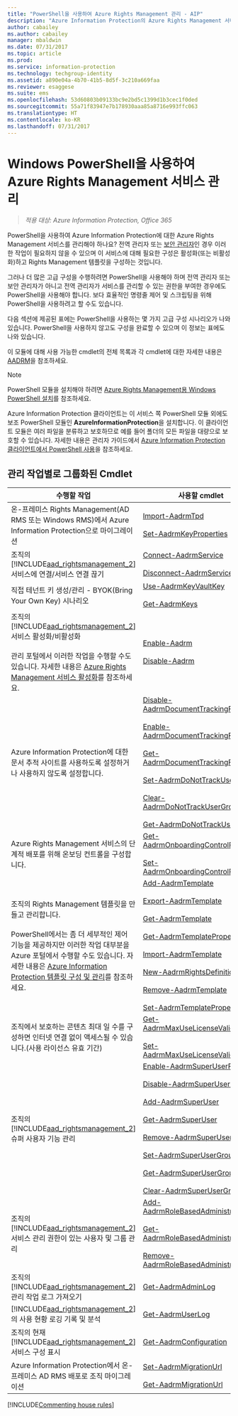 ```yaml
---
title: "PowerShell을 사용하여 Azure Rights Management 관리 - AIP"
description: "Azure Information Protection의 Azure Rights Management 서비스(AADRM)용 PowerShell 모듈을 사용하여 조직에 대해 이 서비스를 관리하는 방법에 대해 알아봅니다."
author: cabailey
ms.author: cabailey
manager: mbaldwin
ms.date: 07/31/2017
ms.topic: article
ms.prod: 
ms.service: information-protection
ms.technology: techgroup-identity
ms.assetid: a890e04a-4b70-41b5-8d5f-3c210a669faa
ms.reviewer: esaggese
ms.suite: ems
ms.openlocfilehash: 53d60803b09133bc9e2bd5c1399d1b3cec1f0ded
ms.sourcegitcommit: 55a71f83947e7b178930aaa85a8716e993ffc063
ms.translationtype: HT
ms.contentlocale: ko-KR
ms.lasthandoff: 07/31/2017
---
```

# <a name="administering-the-azure-rights-management-service-by-using-windows-powershell"></a>Windows PowerShell을 사용하여 Azure Rights Management 서비스 관리

>*적용 대상: Azure Information Protection, Office 365*

PowerShell을 사용하여 Azure Information Protection에 대한 Azure Rights Management 서비스를 관리해야 하나요? 전역 관리자 또는 [보안 관리자](https://docs.microsoft.com/azure/active-directory/active-directory-assign-admin-roles)인 경우 이러한 작업이 필요하지 않을 수 있으며 이 서비스에 대해 필요한 구성은 활성화(또는 비활성화)하고 Rights Management 템플릿을 구성하는 것입니다.

그러나 더 많은 고급 구성을 수행하려면 PowerShell을 사용해야 하며 전역 관리자 또는 보안 관리자가 아니고 전역 관리자가 서비스를 관리할 수 있는 권한을 부여한 경우에도 PowerShell을 사용해야 합니다. 보다 효율적인 명령줄 제어 및 스크립팅을 위해 PowerShell을 사용하려고 할 수도 있습니다.

다음 섹션에 제공된 표에는 PowerShell을 사용하는 몇 가지 고급 구성 시나리오가 나와 있습니다. PowerShell을 사용하지 않고도 구성을 완료할 수 있으며 이 정보는 표에도 나와 있습니다.

이 모듈에 대해 사용 가능한 cmdlet의 전체 목록과 각 cmdlet에 대한 자세한 내용은 [AADRM](/powershell/module/aadrm/?view=azureipps#aadrm)을 참조하세요.

> [!NOTE]
> PowerShell 모듈을 설치해야 하려면 [Azure Rights Management용 Windows PowerShell 설치](install-powershell.md)를 참조하세요.

Azure Information Protection 클라이언트는 이 서비스 쪽 PowerShell 모듈 외에도 보조 PowerShell 모듈인 **AzureInformationProtection**을 설치합니다. 이 클라이언트 모듈은 여러 파일을 분류하고 보호하므로 예를 들어 폴더의 모든 파일을 대량으로 보호할 수 있습니다. 자세한 내용은 관리자 가이드에서 [Azure Information Protection 클라이언트에서 PowerShell 사용](../rms-client/client-admin-guide-powershell.md)을 참조하세요.

## <a name="cmdlets-grouped-by-administration-task"></a>관리 작업별로 그룹화된 Cmdlet

|수행할 작업|사용할 cmdlet|
|-------------------|------------------------------|
|온-프레미스 Rights Management(AD RMS 또는 Windows RMS)에서 Azure Information Protection으로 마이그레이션|[Import-AadrmTpd](/powershell/aadrm/vlatest/import-aadrmtpd)<br /><br />[Set-AadrmKeyProperties](/powershell/module/aadrm/set-aadrmkeyproperties)|
|조직의 [!INCLUDE[aad_rightsmanagement_2](../includes/aad_rightsmanagement_2_md.md)] 서비스에 연결/서비스 연결 끊기|[Connect-AadrmService](/powershell/aadrm/vlatest/connect-aadrmservice)<br /><br />[Disconnect-AadrmService](/powershell/aadrm/vlatest/disconnect-aadrmservice)|
|직접 테넌트 키 생성/관리 - BYOK(Bring Your Own Key) 시나리오|[Use-AadrmKeyVaultKey](/powershell/aadrm/vlatest/use-aadrmkeyvaultkey)<br /><br />[Get-AadrmKeys](/powershell/aadrm/vlatest/get-aadrmkeys)|
|조직의 [!INCLUDE[aad_rightsmanagement_2](../includes/aad_rightsmanagement_2_md.md)] 서비스 활성화/비활성화<br /><br />관리 포털에서 이러한 작업을 수행할 수도 있습니다. 자세한 내용은 [Azure Rights Management 서비스 활성화](activate-service.md)를 참조하세요.|[Enable-Aadrm](/powershell/aadrm/vlatest/enable-aadrm)<br /><br />[Disable-Aadrm](/powershell/aadrm/vlatest/disable-aadrm)|
|Azure Information Protection에 대한 문서 추적 사이트를 사용하도록 설정하거나 사용하지 않도록 설정합니다.|[Disable-AadrmDocumentTrackingFeature](/powershell/aadrm/vlatest/disable-aadrmdocumenttrackingfeature)<br /><br />[Enable-AadrmDocumentTrackingFeature](/powershell/aadrm/vlatest/enable-aadrmdocumenttrackingfeature)<br /><br />[Get-AadrmDocumentTrackingFeature](/powershell/aadrm/vlatest/get-aadrmdocumenttrackingfeature)<br /><br />[Set-AadrmDoNotTrackUserGroup](/powershell/module/aadrm/set-aadrmdonottrackusergroup)<br /><br />[Clear-AadrmDoNotTrackUserGroup](/powershell/module/aadrm/Clear-AadrmDoNotTrackUserGroup)<br /><br />[Get-AadrmDoNotTrackUserGroup](/powershell/module/aadrm/get-AadrmDoNotTrackUserGroup)|
|Azure Rights Management 서비스의 단계적 배포를 위해 온보딩 컨트롤을 구성합니다.|[Get-AadrmOnboardingControlPolicy](/powershell/aadrm/vlatest/get-aadrmonboardingcontrolpolicy)<br /><br />[Set-AadrmOnboardingControlPolicy](/powershell/aadrm/vlatest/set-aadrmonboardingcontrolpolicy)|
|조직의 Rights Management 템플릿을 만들고 관리합니다.<br /><br />PowerShell에서는 좀 더 세부적인 제어 기능을 제공하지만 이러한 작업 대부분을 Azure 포털에서 수행할 수도 있습니다. 자세한 내용은 [Azure Information Protection 템플릿 구성 및 관리](configure-policy-templates.md)를 참조하세요.|[Add-AadrmTemplate](/powershell/aadrm/vlatest/add-aadrmtemplate)<br /><br />[Export-AadrmTemplate](/powershell/aadrm/vlatest/export-aadrmtemplate)<br /><br />[Get-AadrmTemplate](/powershell/aadrm/vlatest/get-aadrmtemplate)<br /><br />[Get-AadrmTemplateProperty](/powershell/aadrm/vlatest/get-aadrmtemplateproperty)<br /><br />[Import-AadrmTemplate](/powershell/aadrm/vlatest/import-aadrmtemplate)<br /><br />[New-AadrmRightsDefinition](/powershell/aadrm/vlatest/new-aadrmrightsdefinition)<br /><br />[Remove-AadrmTemplate](/powershell/aadrm/vlatest/remove-aadrmtemplate)<br /><br />[Set-AadrmTemplateProperty](/powershell/aadrm/vlatest/set-aadrmtemplateproperty)|
|조직에서 보호하는 콘텐츠 최대 일 수를 구성하면 인터넷 연결 없이 액세스될 수 있습니다.(사용 라이선스 유효 기간)|[Get-AadrmMaxUseLicenseValidityTime](/powershell/aadrm/vlatest/get-aadrmmaxuselicensevaliditytime)<br /><br />[Set-AadrmMaxUseLicenseValidityTime](/powershell/aadrm/vlatest/set-aadrmmaxuselicensevaliditytime)|
|조직의 [!INCLUDE[aad_rightsmanagement_2](../includes/aad_rightsmanagement_2_md.md)] 슈퍼 사용자 기능 관리|[Enable-AadrmSuperUserFeature](/powershell/aadrm/vlatest/enable-aadrmsuperuserfeature)<br /><br />[Disable-AadrmSuperUserFeature](/powershell/aadrm/vlatest/disable-aadrmsuperuserfeature)<br /><br />[Add-AadrmSuperUser](/powershell/aadrm/vlatest/add-aadrmsuperuser)<br /><br />[Get-AadrmSuperUser](/powershell/aadrm/vlatest/get-aadrmsuperuser)<br /><br />[Remove-AadrmSuperUser](/powershell/aadrm/vlatest/remove-aadrmsuperuser)<br /><br />[Set-AadrmSuperUserGroup](/powershell/aadrm/vlatest/set-aadrmsuperusergroup)<br /><br />[Get-AadrmSuperUserGroup](/powershell/aadrm/vlatest/get-aadrmsuperusergroup)<br /><br />[Clear-AadrmSuperUserGroup](/powershell/aadrm/vlatest/clear-aadrmsuperusergroup)|
|조직의 [!INCLUDE[aad_rightsmanagement_2](../includes/aad_rightsmanagement_2_md.md)] 서비스 관리 권한이 있는 사용자 및 그룹 관리|[Add-AadrmRoleBasedAdministrator](/powershell/aadrm/vlatest/add-aadrmrolebasedadministrator)<br /><br />[Get-AadrmRoleBasedAdministrator](/powershell/aadrm/vlatest/get-aadrmrolebasedadministrator)<br /><br />[Remove-AadrmRoleBasedAdministrator](/powershell/aadrm/vlatest/remove-aadrmrolebasedadministrator)|
|조직의 [!INCLUDE[aad_rightsmanagement_2](../includes/aad_rightsmanagement_2_md.md)] 관리 작업 로그 가져오기|[Get-AadrmAdminLog](https://msdn.microsoft.com/library/azure/dn629430.aspx)|
|[!INCLUDE[aad_rightsmanagement_2](../includes/aad_rightsmanagement_2_md.md)]의 사용 현황 로깅 기록 및 분석|[Get-AadrmUserLog](/powershell/aadrm/vlatest/get-aadrmuserlog)|
|조직의 현재 [!INCLUDE[aad_rightsmanagement_2](../includes/aad_rightsmanagement_2_md.md)] 서비스 구성 표시|[Get-AadrmConfiguration](/powershell/aadrm/vlatest/get-aadrmconfiguration)|
|Azure Information Protection에서 온-프레미스 AD RMS 배포로 조직 마이그레이션|[Set-AadrmMigrationUrl](/powershell/aadrm/vlatest/set-aadrmmigrationurl)<br /><br />[Get-AadrmMigrationUrl](/powershell/aadrm/vlatest/get-aadrmmigrationurl)|

[!INCLUDE[Commenting house rules](../includes/houserules.md)]
